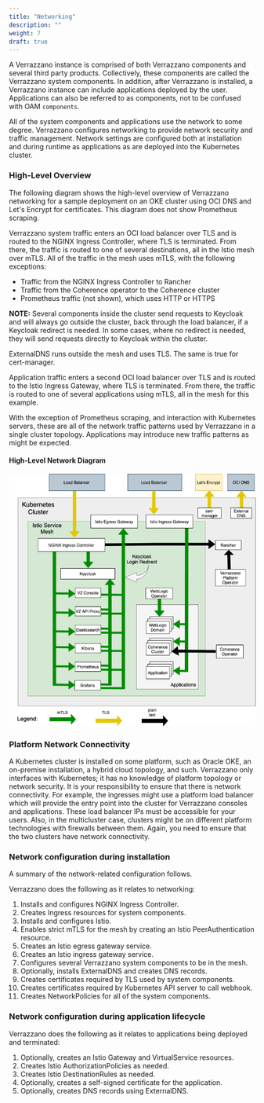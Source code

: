 ```yaml
---
title: "Networking"
description: ""
weight: 7
draft: true
---
```


A Verrazzano instance is comprised of both Verrazzano components and several 
third party products. Collectively, these components are called the Verrazzano 
system components.  In addition, after Verrazzano is installed, 
a Verrazzano instance can include applications deployed by the user.  Applications 
can also be referred to as components, not to be confused with OAM `components`.  

All of the system components and applications use the network to some degree.  Verrazzano 
configures networking to provide network security and traffic management.  Network 
settings are configured both at installation and during runtime as applications as are 
deployed into the Kubernetes cluster.

### High-Level Overview
The following diagram shows the high-level overview of Verrazzano networking for a sample
deployment on an OKE cluster using OCI DNS and Let's Encrypt for certificates.  This
diagram does not show Prometheus scraping. 

Verrazzano system traffic enters an OCI load balancer over TLS and is routed to the
NGINX Ingress Controller, where TLS is terminated.  From there, the traffic is routed 
to one of several destinations, all in the Istio mesh over mTLS. All of the traffic 
in the mesh uses mTLS, with the following exceptions:
- Traffic from the NGINX Ingress Controller to Rancher
- Traffic from the Coherence operator to the Coherence cluster
- Prometheus traffic (not shown), which uses HTTP or HTTPS

**NOTE:** Several components inside the cluster send requests to Keycloak and will
always go outside the cluster, back through the load balancer, if a Keycloak redirect
is needed.  In some cases, where no redirect is needed, they will send requests directly 
to Keycloak within the cluster.

ExternalDNS runs outside the mesh and uses TLS.  The same is true for
cert-manager.

Application traffic enters a second OCI load balancer over TLS and is routed to the
Istio Ingress Gateway, where TLS is terminated. From there, the traffic is routed 
to one of several applications using mTLS, all in the mesh for this example.

With the exception of Prometheus scraping, and interaction with Kubernetes servers, these
are all of the network traffic patterns used by Verrazzano in a single cluster topology.
Applications may introduce new traffic patterns as might be expected. 

#### High-Level Network Diagram

![](../images/networking/network-high-level.png)

### Platform Network Connectivity
A Kubernetes cluster is installed on some platform, such as Oracle OKE,
an on-premise installation, a hybrid cloud topology, and such.  Verrazzano only interfaces
with Kubernetes; it has no knowledge of platform topology or network security.  It is
your responsibility to ensure that there is network connectivity.  For example, the
ingresses might use a platform load balancer which will provide the entry point into the
cluster for Verrazzano consoles and applications.  These load balancer IPs must be
accessible for your users.  Also, in the multicluster case, clusters might be on
different platform technologies with firewalls between them. Again, you need to 
ensure that the two clusters have network connectivity.


### Network configuration during installation
A summary of the network-related configuration follows.

Verrazzano does the following as it relates to networking:
1. Installs and configures NGINX Ingress Controller.
1. Creates Ingress resources for system components.
1. Installs and configures Istio.
1. Enables strict mTLS for the mesh by creating an Istio PeerAuthentication resource.
1. Creates an Istio egress gateway service.
1. Creates an Istio ingress gateway service.
1. Configures several Verrazzano system components to be in the mesh.  
1. Optionally, installs ExternalDNS and creates DNS records.
1. Creates certificates required by TLS used by system components.
1. Creates certificates required by Kubernetes API server to call webhook.
1. Creates NetworkPolicies for all of the system components.

### Network configuration during application lifecycle
Verrazzano does the following as it relates to applications being deployed and terminated:
1. Optionally, creates an Istio Gateway and VirtualService resources.
1. Creates Istio AuthorizationPolicies as needed.
1. Creates Istio DestinationRules as needed.
1. Optionally, creates a self-signed certificate for the application.
1. Optionally, creates DNS records using ExternalDNS.
